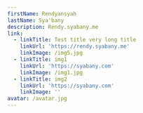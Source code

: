 ```yaml
---
firstName: Rendyansyah
lastName: Sya'bany
description: Rendy.syabany.me
link:
  - linkTitle: Test title very long title
    linkUrl: 'https://rendy.syabany.me'
    linkImage: /img5.jpg
  - linkTitle: img1
    linkUrl: 'https://syabany.com'
    linkImage: /img1.jpg
  - linkTitle: img2
    linkUrl: 'https://syabany.com'
    linkImage: ''
avatar: /avatar.jpg
---
```





























